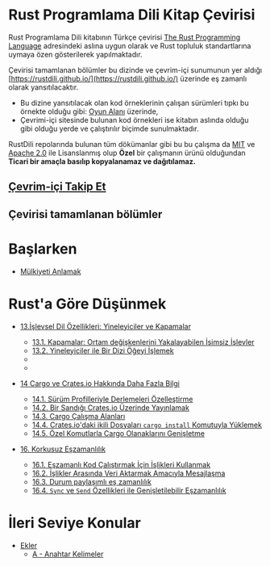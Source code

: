 # Rust Programlama Dili Kitap Çevirisi

Rust Programlama Dili kitabının Türkçe çevirisi [The Rust Programming Language](https://doc.rust-lang.org/book/title-page.html) adresindeki aslına uygun olarak ve Rust topluluk standartlarına uymaya özen gösterilerek yapılmaktadır.

Çevirisi tamamlanan bölümler bu dizinde ve çevrim-içi sunumunun yer aldığı [https://rustdili.github.io/](https://rustdili.github.io/) üzerinde eş zamanlı olarak yansıtılacaktır. 

* Bu dizine yansıtılacak olan kod örneklerinin çalışan sürümleri tıpkı bu örnekte olduğu gibi: [Oyun Alanı](https://play.rust-lang.org/?version=stable&mode=debug&edition=2018&gist=b9feaef7d951bd0c68a15ba3368d3faf) üzerinde, 
* Çevrimi-içi sitesinde bulunan kod örnekleri ise kitabın aslında olduğu gibi olduğu yerde ve çalıştırılır biçimde sunulmaktadır.

RustDili repolarında bulunan tüm dökümanlar gibi bu bu çalışma da [MIT](https://github.com/RustDili/rustdili.github.io/blob/master/LICENSE) ve [Apache 2.0](https://github.com/RustDili/rustdili.github.io/blob/master/LICENSE) ile Lisanslanmış olup **Özel** bir çalışmanın ürünü olduğundan **Ticari bir amaçla basılıp kopyalanamaz ve dağıtılamaz.**


## [Çevrim-içi Takip Et](https://rustdili.github.io/)


## Çevirisi tamamlanan bölümler

# Başlarken

* [Mülkiyeti Anlamak](ch04-00-understanding-ownership.md)

# Rust'a Göre Düşünmek 

* [13.İşlevsel Dil Özellikleri: Yineleyiciler ve Kapamalar](ch13-00-functional-features.md)
  * [13.1. Kapamalar: Ortam değişkenlerini Yakalayabilen İsimsiz İşlevler](ch13-01-closures.md)
  * [13.2. Yineleyiciler ile Bir Dizi Öğeyi İşlemek](ch13-02-iterators.md)
  *
  *

 * [14 Cargo ve Crates.io Hakkında Daha Fazla Bilgi](ch14-00-more-about-cargo.md)
   * [14.1. Sürüm Profilleriyle Derlemeleri Özelleştirme](ch14-01-release-profiles.md)
   * [14.2. Bir Sandığı Crates.io Üzerinde Yayınlamak](ch14-02-publishing-to-crates-io.md)
   * [14.3. Cargo Çalışma Alanları](ch14-03-cargo-workspaces.md)
   * [14.4. Crates.io'daki ikili Dosyaları `cargo install` Komutuyla Yüklemek](ch14-04-installing-binaries.md)
   * [14.5. Özel Komutlarla Cargo Olanaklarını Genişletme](ch14-05-extending-cargo.md)

* [16. Korkusuz Eşzamanlılık](ch16-00-concurrency.md)
  * [16.1. Eşzamanlı Kod Çalıştırmak İçin İşlikleri Kullanmak](ch16-01-threads.md)
  * [16.2. İşlikler Arasında Veri Aktarmak Amacıyla Mesajlaşma](ch16-02-message-passing.md)
  * [16.3. Durum paylaşımlı eş zamanlılık](ch16-03-shared-state.md)
  * [16.4. `Sync` ve `Send` Özellikleri ile Genişletilebilir Eşzamanlılık](ch16-04-extensible-concurrency-sync-and-send.md)
  
# İleri Seviye Konular  
* [Ekler](appendix-00.md)
  * [A - Anahtar Kelimeler](appendix-01-keywords.md)
